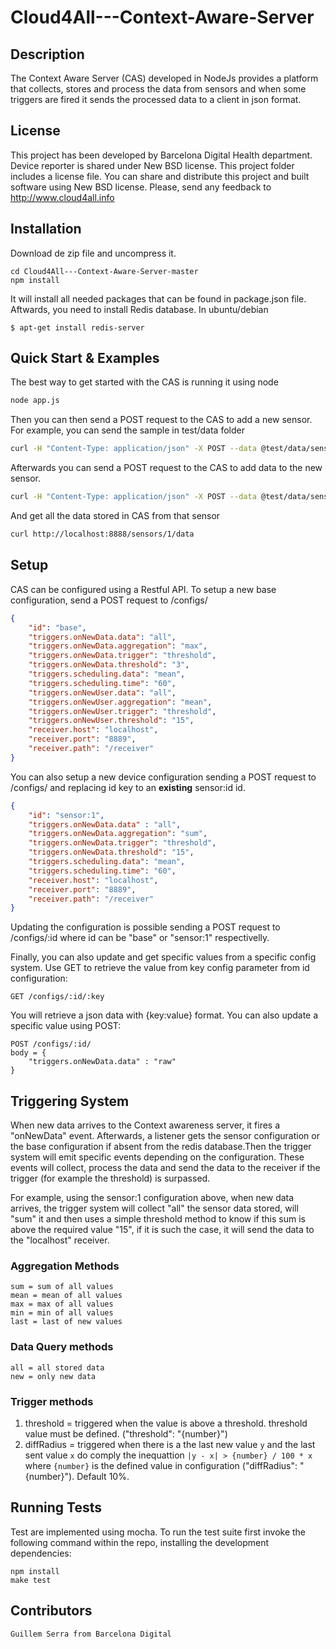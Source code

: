 Cloud4All---Context-Aware-Server
================================

Description
-----------

The Context Aware Server (CAS) developed in NodeJs provides a platform that collects, stores and process the data from sensors and when some triggers are fired it sends the processed data to a client in json format.


License
-------

This project has been developed by Barcelona Digital Health department. Device reporter is shared under New BSD license. This project folder includes a license file. You can share and distribute this project and built software using New BSD license. Please, send any feedback to http://www.cloud4all.info


Installation
------------

Download de zip file and uncompress it.

	cd Cloud4All---Context-Aware-Server-master
	npm install

It will install all needed packages that can be found in package.json file. Aftwards, you need to install Redis database. In ubuntu/debian

	$ apt-get install redis-server


Quick Start & Examples
----------------------

The best way to get started with the CAS is running it using node

```bash
node app.js
```

Then you can then send a POST request to the CAS to add a new sensor. For example, you can send the sample in test/data folder

```bash
curl -H "Content-Type: application/json" -X POST --data @test/data/sensor-sample.json http://localhost:8888/sensors
```
Afterwards you can send a POST request to the CAS to add data to the new sensor.

```bash
curl -H "Content-Type: application/json" -X POST --data @test/data/sensor-sample-data.json http://localhost:8888/sensors/1/data
```
And get all the data stored in CAS from that sensor

```bash
curl http://localhost:8888/sensors/1/data
```

Setup
-----

CAS can be configured using a Restful API. To setup a new base configuration, send a POST request to /configs/

```json
{		
	"id": "base",
	"triggers.onNewData.data": "all",
	"triggers.onNewData.aggregation": "max",
	"triggers.onNewData.trigger": "threshold",
	"triggers.onNewData.threshold": "3",
	"triggers.scheduling.data": "mean",
	"triggers.scheduling.time": "60",
	"triggers.onNewUser.data": "all",
	"triggers.onNewUser.aggregation": "mean",
	"triggers.onNewUser.trigger": "threshold",
	"triggers.onNewUser.threshold": "15",
	"receiver.host": "localhost",
	"receiver.port": "8889",
	"receiver.path": "/receiver"
}
```

You can also setup a new device configuration sending a POST request to /configs/ and replacing id key to an **existing** sensor:id id.

```json
{		
	"id": "sensor:1",
	"triggers.onNewData.data" : "all",
	"triggers.onNewData.aggregation": "sum",
	"triggers.onNewData.trigger": "threshold",
	"triggers.onNewData.threshold": "15",
	"triggers.scheduling.data": "mean",
	"triggers.scheduling.time": "60",
	"receiver.host": "localhost",
	"receiver.port": "8889",
	"receiver.path": "/receiver"
} 
```

Updating the configuration is possible sending a POST request to /configs/:id where id can be "base" or "sensor:1" respectivelly.

Finally, you can also update and get specific values from a specific config system. Use GET to retrieve the value from key config parameter from id configuration:

	GET /configs/:id/:key

You will retrieve a json data with {key:value} format. You can also update a specific value using POST:

	POST /configs/:id/
	body = {
		"triggers.onNewData.data" : "raw"
	}

Triggering System
-----------------

When new data arrives to the Context awareness server, it fires a "onNewData" event. Afterwards, a listener gets the sensor configuration or the base configuration if absent from the redis database.Then the trigger system will emit specific events depending on the configuration. These events will collect, process the data and send the data to the receiver if the trigger (for example the threshold) is surpassed. 

For example, using the sensor:1 configuration above, when new data arrives, the trigger system will collect "all" the sensor data stored, will "sum" it and then uses a simple threshold method to know if this sum is above the required value "15", if it is such the case, it will send the data to the "localhost" receiver.

### Aggregation Methods

	sum = sum of all values
	mean = mean of all values
	max = max of all values
	min = min of all values
	last = last of new values

### Data Query methods

	all = all stored data
	new = only new data

### Trigger methods
	
1. threshold = triggered when the value is above a threshold. threshold value must be defined. ("threshold": "{number}")
2. diffRadius = triggered when there is a the last new value `y` and the last sent value `x` do comply the inequattion `|y - x| > {number} / 100 * x` where `{number}` is the defined value in configuration ("diffRadius": "{number}"). Default 10%.


Running Tests
-------------

Test are implemented using mocha. To run the test suite first invoke the following command within the repo, installing the development dependencies:

	npm install
	make test


Contributors
------------

	Guillem Serra from Barcelona Digital
	
